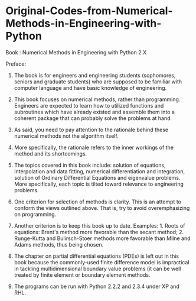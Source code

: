 # Original-Codes-from-Numerical-Methods-in-Engineering-with-Python

Book : Numerical Methods in Engineering with Python 2.X

Preface:

1. The book is for engineers and engineering students (sophomores, seniors and graduate students) who are supposed to be familiar with computer language and have basic knowledge of engineering.

2. This book focuses on numerical methods, rather than programming. Engineers are expected to learn how to utilized functions and subroutines which have already existed and assemble them into a coherent package that can probably solve the problems at hand. 

3. As said, you need to pay attention to the rationale behind these numerical methods not the algorithm itself. 

4. More specifically, the rationale refers to the inner workings of the method and its shortcomings. 

5. The topics covered in this book include: solution of equations, interpolation and data fitting, numerical differentiation and integration, solution of Ordinary Differential Equations and eigenvalue problems. More specifically, each topic is tilted toward relevance to engineering problems. 

6. One criterion for selection of methods is clarity. This is an attempt to conform the views outlined above. That is, try to avoid overemphasizing on programming. 

7. Another criterion is to keep this book up to date. Examples: 1. Roots of equations: Brent's method more favorable than the secant method; 2. Runge-Kutta and Bulirsch-Stoer methods more favorable than Milne and Adams methods, thus being chosen.

8. The chapter on partial differential equations (PDEs) is left out in this book because the commonly-used finite difference model is impractical in tackling multidimensional boundary value problems (it can be well treated by finite element or boundary element methods.

9. The programs can be run with Python 2.2.2 and 2.3.4 under XP and RHL.
